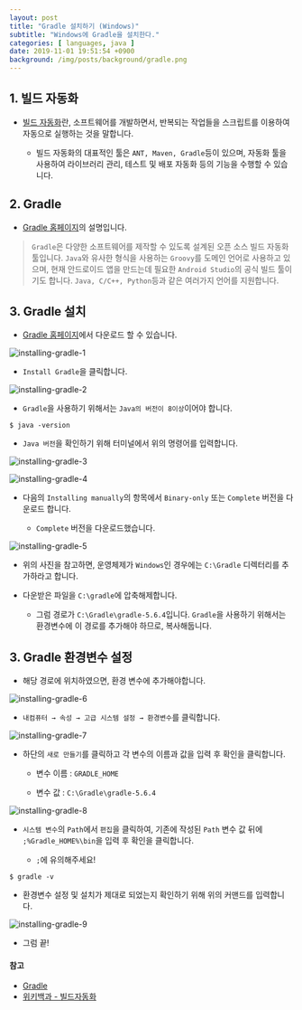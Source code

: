 ```yaml
---
layout: post
title: "Gradle 설치하기 (Windows)"
subtitle: "Windows에 Gradle을 설치한다."
categories: [ languages, java ]
date: 2019-11-01 19:51:54 +0900
background: /img/posts/background/gradle.png
---
```


## 1. 빌드 자동화

- [빌드 자동화](https://ko.wikipedia.org/wiki/%EB%B9%8C%EB%93%9C_%EC%9E%90%EB%8F%99%ED%99%94)란, 소프트웨어를 개발하면서, 반복되는 작업들을 스크립트를 이용하여 자동으로 실행하는 것을 말합니다.

  - 빌드 자동화의 대표적인 툴은 `ANT, Maven, Gradle`등이 있으며, 자동화 툴을 사용하여 라이브러리 관리, 테스트 및 배포 자동화 등의 기능을 수행할 수 있습니다.

## 2. Gradle

- [Gradle 홈페이지](https://docs.gradle.org/current/userguide/what_is_gradle.html#what_is_gradle)의 설명입니다.

> `Gradle`은 다양한 소프트웨어를 제작할 수 있도록 설계된 오픈 소스 빌드 자동화 툴입니다. `Java`와 유사한 형식을 사용하는 `Groovy`를 도메인 언어로 사용하고 있으며, 현재 안드로이드 앱을 만드는데 필요한 `Android Studio`의 공식 빌드 툴이기도 합니다. `Java, C/C++, Python`등과 같은 여러가지 언어를 지원합니다.

## 3. Gradle 설치

- [Gradle 홈페이지](https://gradle.org/)에서 다운로드 할 수 있습니다.

![installing-gradle-1](/img/posts/languages/java/installing-gradle-1.png)

- `Install Gradle`을 클릭합니다.

![installing-gradle-2](/img/posts/languages/java/installing-gradle-2.png)

- `Gradle`을 사용하기 위해서는 `Java의 버전이 8이상`이어야 합니다.

```console
$ java -version
```

- `Java 버전`을 확인하기 위해 터미널에서 위의 명령어를 입력합니다.

![installing-gradle-3](/img/posts/languages/java/installing-gradle-3.png)

![installing-gradle-4](/img/posts/languages/java/installing-gradle-4.png)

- 다음의 `Installing manually`의 항목에서 `Binary-only` 또는 `Complete` 버전을 다운로드 합니다.

  - `Complete` 버전을 다운로드했습니다.

![installing-gradle-5](/img/posts/languages/java/installing-gradle-5.png)

- 위의 사진을 참고하면, 운영체제가 `Windows`인 경우에는 `C:\Gradle` 디렉터리를 추가하라고 합니다.

- 다운받은 파일을 `C:\gradle`에 압축해제합니다.

  - 그럼 경로가 `C:\Gradle\gradle-5.6.4`입니다. `Gradle`을 사용하기 위해서는 환경변수에 이 경로를 추가해야 하므로, 복사해둡니다.

## 3. Gradle 환경변수 설정

- 해당 경로에 위치하였으면, 환경 변수에 추가해야합니다.

![installing-gradle-6](/img/posts/languages/java/installing-gradle-6.png)

- `내컴퓨터 → 속성 → 고급 시스템 설정 → 환경변수`를 클릭합니다.

![installing-gradle-7](/img/posts/languages/java/installing-gradle-7.png)

- 하단의 `새로 만들기`를 클릭하고 각 변수의 이름과 값을 입력 후 확인을 클릭합니다.

  - 변수 이름 : `GRADLE_HOME`

  - 변수 값 : `C:\Gradle\gradle-5.6.4`

![installing-gradle-8](/img/posts/languages/java/installing-gradle-8.png)

- `시스템 변수`의 `Path`에서 `편집`을 클릭하여, 기존에 작성된 `Path` 변수 값 뒤에 `;%Gradle_HOME%\bin`을 입력 후 확인을 클릭합니다.

  - `;`에 유의해주세요!

```console
$ gradle -v
```

- 환경변수 설정 및 설치가 제대로 되었는지 확인하기 위해 위의 커맨드를 입력합니다.

![installing-gradle-9](/img/posts/languages/java/installing-gradle-9.png)

- 그럼 끝!

#### 참고

- [Gradle](https://gradle.org/)
- [위키백과 - 빌드자동화](https://ko.wikipedia.org/wiki/%EB%B9%8C%EB%93%9C_%EC%9E%90%EB%8F%99%ED%99%94)

